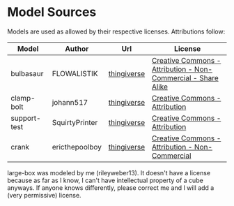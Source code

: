 # Model Sources
Models are used as allowed by their respective licenses. Attributions follow:

Model|Author|Url|License 
------------ | ------------- | ------------- | -------------
bulbasaur|FLOWALISTIK|[thingiverse](https://www.thingiverse.com/thing:327753)|[Creative Commons - Attribution - Non-Commercial - Share Alike](https://creativecommons.org/licenses/by-nc-sa/3.0/)
clamp-bolt|johann517|[thingiverse](https://www.thingiverse.com/thing:1673030)|[Creative Commons - Attribution](http://creativecommons.org/licenses/by/3.0/)
support-test|SquirtyPrinter|[thingiverse](https://www.thingiverse.com/thing:2823038)|[Creative Commons - Attribution](http://creativecommons.org/licenses/by/3.0/)
crank|ericthepoolboy|[thingiverse](https://www.thingiverse.com/thing:644933)|[Creative Commons - Attribution - Non-Commercial](https://creativecommons.org/licenses/by-nc/3.0/)

large-box was modeled by me (rileyweber13). It doesn't have a license because
as far as I know, I can't have intellectual property of a cube anyways. If
anyone knows differently, please correct me and I will add a (very permissive)
license.
